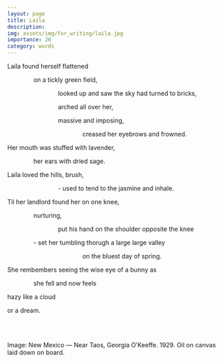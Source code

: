 ```yaml
---
layout: page
title: Laila
description: 
img: assets/img/for_writing/laila.jpg
importance: 26
category: words
---
```


Laila found herself flattened 

&emsp;&emsp;&emsp;&emsp; on a tickly green field,

&emsp;&emsp;&emsp;&emsp;&emsp;&emsp;&emsp;&emsp; looked up and saw the sky had turned to bricks,

&emsp;&emsp;&emsp;&emsp;&emsp;&emsp;&emsp;&emsp; arched all over her,

&emsp;&emsp;&emsp;&emsp;&emsp;&emsp;&emsp;&emsp; massive and imposing,

&emsp;&emsp;&emsp;&emsp;&emsp;&emsp;&emsp;&emsp;&emsp;&emsp;&emsp;&emsp; creased her eyebrows and frowned.

Her mouth was stuffed with lavender,

&emsp;&emsp;&emsp;&emsp; her ears with dried sage.

Laila loved the hills, brush,

&emsp;&emsp;&emsp;&emsp;&emsp;&emsp;&emsp;&emsp; -	used to tend to the jasmine and inhale.

Til her landlord found her on one knee,

&emsp;&emsp;&emsp;&emsp; nurturing,

&emsp;&emsp;&emsp;&emsp;&emsp;&emsp;&emsp;&emsp; put his hand on the shoulder opposite the knee

&emsp;&emsp;&emsp;&emsp; - set her tumbling thorugh a large large valley

&emsp;&emsp;&emsp;&emsp;&emsp;&emsp;&emsp;&emsp;&emsp;&emsp;&emsp;&emsp; on the bluest day of spring.

She rembembers seeing the wise eye of a bunny as 

&emsp;&emsp;&emsp;&emsp; she fell and now feels

hazy like a cloud

or a dream.


<br/><br/>

Image: New Mexico — Near Taos, Georgia O’Keeffe. 1929. Oil on canvas laid down on board. 